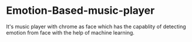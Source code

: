 # Emotion-Based-music-player
It's music player with chrome as face which has the capablity of detecting emotion from face with the help of machine learning.  
